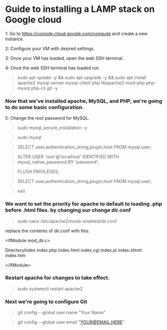 # Guide to installing a LAMP stack on Google cloud

1: Go to https://console.cloud.google.com/compute and create a new instance.

2: Configure your VM with desired settings.

3: Once your VM has loaded, open the web SSH terminal.

4: Once the web SSH terminal has loaded run

>sudo apt update -y && sudo apt upgrade -y && sudo apt install apache2 mysql-server mysql-client php libapache2-mod-php php-mysql php-cli git -y

### Now that we've installed apache, MySQL, and PHP, we're going to do some basic configuration.

5: Change the root password for MySQL.

>sudo mysql_secure_installation -y

>sudo mysql

>SELECT user,authentication_string,plugin,host FROM mysql.user;

>ALTER USER 'root'@'localhost' IDENTIFIED WITH mysql_native_password BY 'password';

>FLUSH PRIVILEGES;

>SELECT user,authentication_string,plugin,host FROM mysql.user;

>exit

### We want to set the priority for apache to default to loading .php before .html files. by changing our change dir.conf



>sudo nano /etc/apache2/mods-enabled/dir.conf

replace the contents of dir.conf with this:

\<IfModule mod_dir.c>
    
 DirectoryIndex index.php index.html index.cgi index.pl index.xhtml index.htm
    
\</IfModule>

### Restart apache for changes to take effect. 

>sudo systemctl restart apache2

### Next we're going to configure Git

>git config --global user.name "Your Name"

>git config --global user.email "YOUR@EMAIL.HERE"
